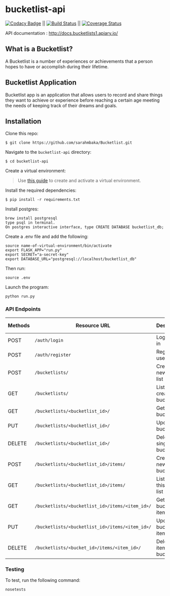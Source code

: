 # bucketlist-api

[![Codacy Badge](https://api.codacy.com/project/badge/Grade/3ae3f9985c1e43eaae3b7206de7f5d9f)](https://www.codacy.com/app/sarahmbaka/bucketlist-api?utm_source=github.com&amp;utm_medium=referral&amp;utm_content=sarahmbaka/bucketlist-api&amp;utm_campaign=Badge_Grade) || [![Build Status](https://travis-ci.org/sarahmbaka/bucketlist-api.svg?branch=develop)](https://travis-ci.org/sarahmbaka/bucketlist-api)  ||  [![Coverage Status](https://coveralls.io/repos/github/sarahmbaka/bucketlist-api/badge.svg?branch=develop)](https://coveralls.io/github/sarahmbaka/bucketlist-api?branch=develop)


API documentation : http://docs.bucketlists1.apiary.io/

## What is a Bucketlist?

A Bucketlist is a number of experiences or achievements that a person hopes to have or accomplish during their lifetime.

## Bucketlist Application

Bucketlist app is an application that  allows users  to record and share things they want to achieve 
or experience before reaching a certain age meeting the needs of keeping track of their dreams and goals.

## Installation

Clone this repo:

```
$ git clone https://github.com/sarahmbaka/Bucketlist.git
```

Navigate to the `bucketlist-api` directory:

```
$ cd bucketlist-api
```

Create a virtual environment:

> Use [this guide](http://docs.python-guide.org/en/latest/dev/virtualenvs/) to create and activate a virtual environment.

Install the required dependencies:
```
$ pip install -r requirements.txt
```

Install postgres:
```
brew install postgresql
type psql in terminal.
On postgres interactive interface, type CREATE DATABASE bucketlist_db;
```

Create a .env file and add the following:
```
source name-of-virtual-environment/bin/activate
export FLASK_APP="run.py"
export SECRET="a-secret-key"
export DATABASE_URL="postgresql://localhost/bucketlist_db"
```

Then run:
```
source .env
```

Launch the program:
```
python run.py
```

### API Endpoints

| Methods | Resource URL | Description | Public Access |
| ---- | ------- | --------------- | ------ |
|POST| `/auth/login` | Logs a user in| TRUE |
|POST| `/auth/register` |  Register a user | TRUE |
|POST| `/bucketlists/` | Create a new bucket list | FALSE |
|GET| `/bucketlists/` | List all the created bucket lists | FALSE |
|GET| `/bucketlists/<bucketlist_id>/` | Get single bucket list | FALSE |
|PUT| `/bucketlists/<bucketlist_id>/` | Update this bucket list | FALSE |
|DELETE| `/bucketlists/<bucketlist_id>/` | Delete this single bucket list | FALSE |
|POST| `/bucketlists/<bucketlist_id>/items/` | Create a new item in bucket list | FALSE |
|GET| `/bucketlists/<bucketlist_id>/items/` | List items in this bucket list | FALSE |
|GET| `/bucketlists/<bucketlist_id>/items/<item_id>/` | Get single bucket list item | FALSE |
|PUT|`/bucketlists/<bucketlist_id>/items/<item_id>/` | Update a bucket list item | FALSE |
|DELETE|`/bucketlists/<bucket_id>/items/<item_id>/` | Delete an item in a bucket list | FALSE 


### Testing

To test, run the following command:
```
nosetests
```
